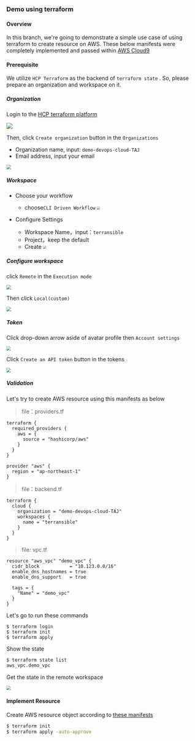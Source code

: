 ### Demo using terraform

#### Overview

In this branch, we're going to demonstrate a simple use case of using terraform to create resource on AWS. These below manifests were completely implemented and passed within [AWS Cloud9](https://aws.amazon.com/cloud9/)

#### Prerequisite

We utilize `HCP Terraform` as the backend of `terraform state` . So, please prepare an organization and workspace on it.

##### Organization

Login to the [HCP terraform platform](https://app.terraform.io/session)

 ![](https://camo.githubusercontent.com/f68d6758bbfa343a9a3e4b157f2f0598d068420d926b628235300e30254d0d0a/68747470733a2f2f67697465652e636f6d2f62696e676f343933332f626c6f67696d6167652f7261772f6d61737465722f696d672f64656d6f2d54414a2f76312d7465727261666f726d2f4843502532307465727261666f726d2e706e67)

 Then, click `Create organization` button in the `Organizations`

- Organization name, input: `demo-devops-cloud-TAJ`
- Email address, input your email

 <img src="https://gitee.com/bingo4933/blogimage/raw/master/img/demo-devops-cloud-TAJ/create-organization-1.png" style="zoom:75%;" />

##### Workspace

- Choose your workflow
  - choose`CLI Driven Workflow`
    <img src="https://gitee.com/bingo4933/blogimage/raw/master/img/demo-devops-cloud-TAJ/create-workspace-1.png" style="zoom:50%;" />

- Configure Settings
  - Workspace Name，input：`terransible` 
  - Project，keep the default
  - Create
     <img src="https://gitee.com/bingo4933/blogimage/raw/master/img/demo-devops-cloud-TAJ/create-workspace-2.png" style="zoom:50%;" />

##### Configure workspace

click `Remote` in the `Execution mode` 

 <img src="https://gitee.com/bingo4933/blogimage/raw/master/img/demo-devops-cloud-TAJ/changeMode.png" style="zoom:75%;" />

Then click `Local(custom)`

 <img src="https://gitee.com/bingo4933/blogimage/raw/master/img/demo-devops-cloud-TAJ/executionMode.png" style="zoom:75%;" />

##### Token

Click drop-down arrow aside of avatar profile then `Account settings`

 <img src="https://gitee.com/bingo4933/blogimage/raw/master/img/demo-devops-cloud-TAJ/token-1.png" style="zoom:70%;" />

Click `Create an API token` button in the tokens

 <img src="https://gitee.com/bingo4933/blogimage/raw/master/img/demo-devops-cloud-TAJ/token-2.png" style="zoom:70%;" />

##### Validation

Let's try to create AWS resource  using this manifests as below

> file：providers.tf

```plain
terraform {
  required_providers {
    aws = {
      source = "hashicorp/aws"
    }
  }
}

provider "aws" {
  region = "ap-northeast-1"
}
```

> file：backend.tf

```plain
terraform {
  cloud {
    organization = "demo-devops-cloud-TAJ"
    workspaces {
      name = "terransible"
    }
  }
}
```

> file: vpc.tf

```plain
resource "aws_vpc" "demo_vpc" {
  cidr_block           = "10.123.0.0/16"
  enable_dns_hostnames = true
  enable_dns_support   = true

  tags = {
    "Name" = "demo_vpc"
  }
}
```

Let's go to run these commands

```plain
$ terraform login
$ terraform init
$ terraform apply
```

Show the state

```bash
$ terraform state list
aws_vpc.demo_vpc
```

Get the state in the remote workspace

 <img src="https://gitee.com/bingo4933/blogimage/raw/master/img/demo-devops-cloud-TAJ/checkState.png" style="zoom:70%;" />

#### Implement Resource

Create AWS resource object according to [these manifests](https://github.com/galaxy-devops/demo-devops-cloud-TAJ/tree/v1-terraform)

```bash
$ terraform init
$ terraform apply -auto-approve
```

